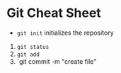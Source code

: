 # Git Cheat Sheet

- `git init` initializes the repository

1. `git status` 
2. `git add`
3. `git commit -m "create file"